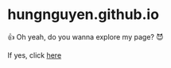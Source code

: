 # hungnguyen.github.io

:+1: Oh yeah, do you wanna explore my page? :smiling_imp:

If yes, click [here](https://hungnw.github.io/hungnguyen.github.io/)
